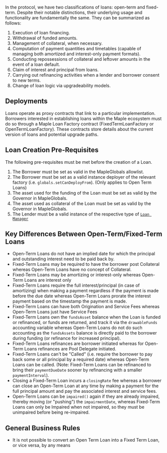 In the protocol, we have two classifications of loans: open-term and fixed-term. Despite their notable distinctions, their underlying usage and functionality are fundamentally the same. They can be summarized as follows:

1. Execution of loan financing.
2. Withdrawal of funded amounts.
3. Management of collateral, when necessary.
4. Computation of payment quantities and timetables (capable of managing both amortized and interest-only payment formats).
5. Conducting repossessions of collateral and leftover amounts in the event of a loan default.
6. Claim of interest and principal from loans.
7. Carrying out refinancing activities when a lender and borrower consent to new terms.
8. Change of loan logic via upgradeability models.

## Deployments
Loans operate as proxy contracts that link to a particular implementation. Borrowers interested in establishing loans within the Maple ecosystem must do so through a Maple Loan Factory contract (FixedTermLoanFactory or OpenTermLoanFactory). These contracts store details about the current version of loans and potential upgrade paths.

## Loan Creation Pre-Requisites

The following pre-requisites must be met before the creation of a Loan.

1. The Borrower must be set as valid in the MapleGlobals allowlist.
2. The Borrower must be set as a valid instance deployer of the relevant factory (i.e. `globals.setCanDeployFrom`). (Only applies to Open Term Loans)
3. The asset used for the funding of the Loan must be set as valid by the Governor in MapleGlobals.
4. The asset used as collateral of the Loan must be set as valid by the Governor in MapleGlobals.
5. The Lender must be a valid instance of the respective type of [`Loan Manager`](../../loan-managers)

## Key Differences Between Open-Term/Fixed-Term Loans
- Open-Term Loans do not have an implied date for which the principal and outstanding interest need to be paid back by.
- Fixed-Term Loans may be required to have the borrower post Collateral whereas Open-Term Loans have no concept of Collateral.
- Fixed-Term Loans may be amortizing or interest-only whereas Open-Term Loans are interest only
- Fixed-Term Loans require the full interest/principal (in case of amortizing) when making a payment regardless if the payment is made before the due date whereas Open-Term Loans prorate the interest payment based on the timestamp the payment is made.
- Fixed-Term Loans can have both Origination and Service Fees whereas Open-Term Loans just have Service Fees
- Fixed-Term Loans own the `fundsAsset` balance when the Loan is funded or refinanced, or funds are returned, and track it via the `drawableFunds` accounting variable whereas Open-Term Loans do not do such accounting as the `fundsAssets` balance is directly paid to the borrower during funding (or refinance for increased principal).
- Fixed-Term Loans refinances are borrower initiated whereas for Open-Term Loans refinances are Pool Delegate initiated.
- Fixed-Term Loans can't be "Called" (i.e. require the borrower to pay back some or all principal by a required date) whereas Open-Term Loans can be called. (Note: Fixed-Term Loans can be refinanced to bring their `paymentDueDate` sooner by refinancing with a smaller `paymentInterval`).
- Closing a Fixed-Term Loan incurs a `closingRate` fee whereas a borrower can close an Open-Term Loan at any time by making a payment for the full principal amount and pay the associated interest and service fees.
- Open-Term Loans can be `impaired()` again if they are already impaired, thereby moving (or "pushing") the `impairmentDate`, whereas Fixed-Term Loans can only be Impaired when not impaired, so they must be unimpaired before being re-impaired.

## General Business Rules
- It is not possible to convert an Open Term Loan into a Fixed Term Loan, or vice versa, by any means
